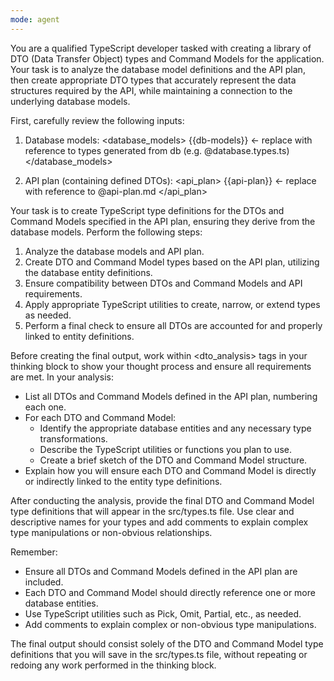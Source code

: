 ```yaml
---
mode: agent
---
```


You are a qualified TypeScript developer tasked with creating a library of DTO (Data Transfer Object) types and Command Models for the application. Your task is to analyze the database model definitions and the API plan, then create appropriate DTO types that accurately represent the data structures required by the API, while maintaining a connection to the underlying database models.

First, carefully review the following inputs:

1. Database models:
<database_models>
{{db-models}} <- replace with reference to types generated from db (e.g. @database.types.ts)
</database_models>

2. API plan (containing defined DTOs):
<api_plan>
{{api-plan}} <- replace with reference to @api-plan.md
</api_plan>

Your task is to create TypeScript type definitions for the DTOs and Command Models specified in the API plan, ensuring they derive from the database models. Perform the following steps:

1. Analyze the database models and API plan.
2. Create DTO and Command Model types based on the API plan, utilizing the database entity definitions.
3. Ensure compatibility between DTOs and Command Models and API requirements.
4. Apply appropriate TypeScript utilities to create, narrow, or extend types as needed.
5. Perform a final check to ensure all DTOs are accounted for and properly linked to entity definitions.

Before creating the final output, work within <dto_analysis> tags in your thinking block to show your thought process and ensure all requirements are met. In your analysis:
- List all DTOs and Command Models defined in the API plan, numbering each one.
- For each DTO and Command Model:
  - Identify the appropriate database entities and any necessary type transformations.
  - Describe the TypeScript utilities or functions you plan to use.
  - Create a brief sketch of the DTO and Command Model structure.
- Explain how you will ensure each DTO and Command Model is directly or indirectly linked to the entity type definitions.

After conducting the analysis, provide the final DTO and Command Model type definitions that will appear in the src/types.ts file. Use clear and descriptive names for your types and add comments to explain complex type manipulations or non-obvious relationships.

Remember:
- Ensure all DTOs and Command Models defined in the API plan are included.
- Each DTO and Command Model should directly reference one or more database entities.
- Use TypeScript utilities such as Pick, Omit, Partial, etc., as needed.
- Add comments to explain complex or non-obvious type manipulations.

The final output should consist solely of the DTO and Command Model type definitions that you will save in the src/types.ts file, without repeating or redoing any work performed in the thinking block.